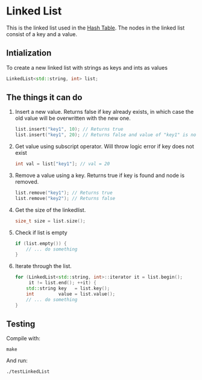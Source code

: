 # Linked List
This is the linked list used in the [Hash Table][1]. The nodes in 
the linked list consist of a key and a value.

## Intialization
To create a new linked list with strings as keys and ints as values

```c++
LinkedList<std::string, int> list;
```
## The things it can do

1. Insert a new value. Returns false if key already exists, in which case the 
   old value will be overwritten with the new one.
    
    ```c++
    list.insert("key1", 10); // Returns true
    list.insert("key1", 20); // Returns false and value of "key1" is now 20
    ```

2. Get value using subscript operator. Will throw logic error if key does not 
   exist
    
    ```c++
    int val = list["key1"]; // val = 20
    ```

3. Remove a value using a key. Returns true if key is found and node is 
   removed.

    ```c++
    list.remove("key1"); // Returns true
    list.remove("key2"); // Returns false
    ```

4. Get the size of the linkedlist.
    
    ```c++
    size_t size = list.size();
    ```

5. Check if list is empty

    ```c++
    if (list.empty()) {
        // ... do something
    }
    ```

6. Iterate through the list.

    ```c++
    for (LinkedList<std::string, int>::iterator it = list.begin(); 
         it != list.end(); ++it) {
        std::string key   = list.key();
        int         value = list.value();
        // ... do something
    }
    ```
    
## Testing
Compile with:

```
make
```

And run:
```
./testLinkedList
```
[1]: ../HashTable